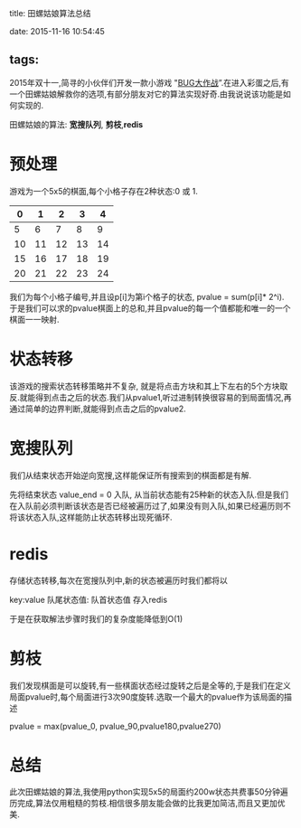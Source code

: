 title: 田螺姑娘算法总结

date: 2015-11-16 10:54:45

tags:
---

2015年双十一,简寻的小伙伴们开发一款小游戏 "[BUG大作战](http://m.jianxun.io/event/03)”.在进入彩蛋之后,有一个田螺姑娘解救你的选项,有部分朋友对它的算法实现好奇.由我说说该功能是如何实现的.



田螺姑娘的算法: **宽搜队列**, **剪枝**,**redis**

# 预处理



游戏为一个5x5的棋面,每个小格子存在2种状态:0 或 1.

| 0    | 1    | 2    | 3    | 4    | 
| ---- | ---- | ---- | ---- | ---- | 
| 5    | 6    | 7    | 8    | 9    | 
| 10   | 11   | 12   | 13   | 14   | 
| 15   | 16   | 17   | 18   | 19   | 
| 20   | 21   | 22   | 23   | 24   | 

我们为每个小格子编号,并且设p[i]为第i个格子的状态, pvalue = sum(p[i]* 2^i). 于是我们可以求的pvalue棋面上的总和,并且pvalue的每一个值都能和唯一的一个棋面一一映射.

# 状态转移

该游戏的搜索状态转移策略并不复杂, 就是将点击方块和其上下左右的5个方块取反.就能得到点击之后的状态.我们从pvalue1,听过进制转换很容易的到局面情况,再通过简单的边界判断,就能得到点击之后的pvalue2.

# 宽搜队列

我们从结束状态开始逆向宽搜,这样能保证所有搜索到的棋面都是有解.

先将结束状态 value_end = 0 入队, 从当前状态能有25种新的状态入队.但是我们在入队前必须判断该状态是否已经被遍历过了,如果没有则入队,如果已经遍历则不将该状态入队,这样能防止状态转移出现死循环.

# redis

存储状态转移,每次在宽搜队列中,新的状态被遍历时我们都将以

key:value             队尾状态值: 队首状态值   存入redis

于是在获取解法步骤时我们的复杂度能降低到O(1)

# 剪枝

我们发现棋面是可以旋转,有一些棋面状态经过旋转之后是全等的,于是我们在定义局面pvalue时,每个局面进行3次90度旋转.选取一个最大的pvalue作为该局面的描述 

pvalue = max(pvalue_0, pvalue_90,pvalue180,pvalue270)

# 总结

此次田螺姑娘的算法,我使用python实现5x5的局面约200w状态共费事50分钟遍历完成,算法仅用粗糙的剪枝.相信很多朋友能会做的比我更加简洁,而且又更加优美.





